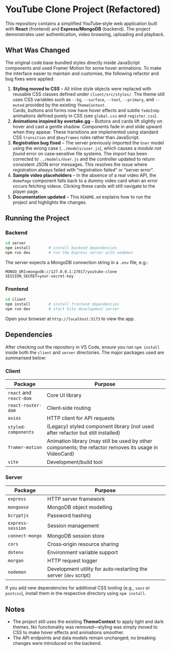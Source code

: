 # YouTube Clone Project (Refactored)

This repository contains a simplified YouTube‑style web application built
with **React** (frontend) and **Express/MongoDB** (backend).  The project
demonstrates user authentication, video browsing, uploading and playback.

## What Was Changed

The original code base bundled styles directly inside JavaScript
components and used Framer Motion for some hover animations.  To make the
interface easier to maintain and customise, the following refactor and
bug fixes were applied:

1. **Styling moved to CSS** – All inline style objects were replaced with
   reusable CSS classes defined under `client/src/styles/`.  The theme still
   uses CSS variables such as `--bg`, `--surface`, `--text`,
   `--primary`, and `--muted` provided by the existing `ThemeContext`.  
   Cards, buttons and forms now have hover effects and subtle `fadeInUp`
   animations defined purely in CSS (see `global.css` and `register.css`).
2. **Animations inspired by overtake.gg** – Buttons and cards lift
   slightly on hover and cast a gentle shadow.  Components fade in and slide
   upward when they appear.  These transitions are implemented using
   standard CSS `transition` and `@keyframes` rules rather than JavaScript.
3. **Registration bug fixed** – The server previously imported the
   `User` model using the wrong case (`../models/user.js`), which causes a
   *module not found* error on case‑sensitive file systems.  The import has
   been corrected to `../models/User.js` and the controller updated to
   return consistent JSON error messages.  This resolves the issue where
   registration always failed with “registration failed” or “server error”.
4. **Sample video placeholders** – In the absence of a real video API,
   the `HomePage` component falls back to a dummy video card when an
   error occurs fetching videos.  Clicking these cards will still navigate
   to the player page.
5. **Documentation updated** – This `README.md` explains how to run the
   project and highlights the changes.

## Running the Project

### Backend

```bash
cd server
npm install        # install backend dependencies
npm run dev        # run the Express server with nodemon
```

The server expects a MongoDB connection string in a `.env` file, e.g.:

```env
MONGO_URI=mongodb://127.0.0.1:27017/youtube-clone
SESSION_SECRET=your-secret-key
```

### Frontend

```bash
cd client
npm install        # install frontend dependencies
npm run dev        # start Vite development server
```

Open your browser at `http://localhost:5173` to view the app.

## Dependencies

After checking out the repository in VS Code, ensure you run `npm install`
inside both the `client` and `server` directories.  The major packages used
are summarised below:

### Client

| Package             | Purpose                                       |
|---------------------|-----------------------------------------------|
| `react` and `react-dom` | Core UI library                            |
| `react-router-dom`  | Client‑side routing                           |
| `axios`             | HTTP client for API requests                  |
| `styled-components` | (Legacy) styled component library (not used after refactor but still installed) |
| `framer-motion`     | Animation library (may still be used by other components; the refactor removes its usage in VideoCard) |
| `vite`              | Development/build tool                        |

### Server

| Package             | Purpose                                       |
|---------------------|-----------------------------------------------|
| `express`           | HTTP server framework                         |
| `mongoose`          | MongoDB object modelling                      |
| `bcryptjs`          | Password hashing                              |
| `express-session`   | Session management                            |
| `connect-mongo`     | MongoDB session store                         |
| `cors`              | Cross‑origin resource sharing                 |
| `dotenv`            | Environment variable support                  |
| `morgan`            | HTTP request logger                           |
| `nodemon`           | Development utility for auto‑restarting the server (`dev` script) |

If you add new dependencies for additional CSS tooling (e.g., `sass` or `postcss`), install them in the respective directory using `npm install`.

## Notes

* The project still uses the existing **ThemeContext** to apply light and
  dark themes.  No functionality was removed—styling was simply moved to
  CSS to make hover effects and animations smoother.
* The API endpoints and data models remain unchanged; no breaking changes
  were introduced on the backend.
